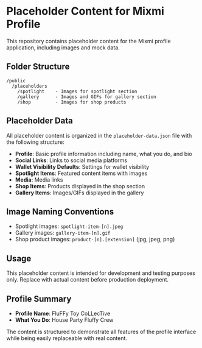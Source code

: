 # Placeholder Content for Mixmi Profile

This repository contains placeholder content for the Mixmi profile application, including images and mock data.

## Folder Structure

```
/public
  /placeholders
    /spotlight    - Images for spotlight section
    /gallery      - Images and GIFs for gallery section
    /shop         - Images for shop products
```

## Placeholder Data

All placeholder content is organized in the `placeholder-data.json` file with the following structure:

- **Profile**: Basic profile information including name, what you do, and bio
- **Social Links**: Links to social media platforms
- **Wallet Visibility Defaults**: Settings for wallet visibility
- **Spotlight Items**: Featured content items with images
- **Media**: Media links
- **Shop Items**: Products displayed in the shop section
- **Gallery Items**: Images/GIFs displayed in the gallery

## Image Naming Conventions

- Spotlight images: `spotlight-item-[n].jpeg` 
- Gallery images: `gallery-item-[n].gif`
- Shop product images: `product-[n].[extension]` (jpg, jpeg, png)

## Usage

This placeholder content is intended for development and testing purposes only. Replace with actual content before production deployment.

## Profile Summary

- **Profile Name**: FluFFy Toy CoLLecTive
- **What You Do**: House Party Fluffy Crew

The content is structured to demonstrate all features of the profile interface while being easily replaceable with real content. 